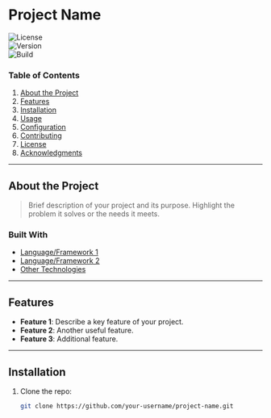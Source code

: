 # Project Name

![License](https://img.shields.io/badge/license-MIT-blue.svg)  
![Version](https://img.shields.io/badge/version-1.0.0-brightgreen.svg)  
![Build](https://img.shields.io/badge/build-passing-brightgreen.svg)

### Table of Contents
1. [About the Project](#about-the-project)
2. [Features](#features)
3. [Installation](#installation)
4. [Usage](#usage)
5. [Configuration](#configuration)
6. [Contributing](#contributing)
7. [License](#license)
8. [Acknowledgments](#acknowledgments)

---

## About the Project

> Brief description of your project and its purpose. Highlight the problem it solves or the needs it meets.

### Built With
- [Language/Framework 1](https://link-to-framework1.com)
- [Language/Framework 2](https://link-to-framework2.com)
- [Other Technologies](https://link-to-tech.com)

---

## Features

- **Feature 1**: Describe a key feature of your project.
- **Feature 2**: Another useful feature.
- **Feature 3**: Additional feature.

---

## Installation

1. Clone the repo:
   ```bash
   git clone https://github.com/your-username/project-name.git
